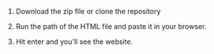 1. Download the zip file or clone the repository

2. Run the path of the HTML file and paste it in your browser.

3. Hit enter and you'll see the website.
